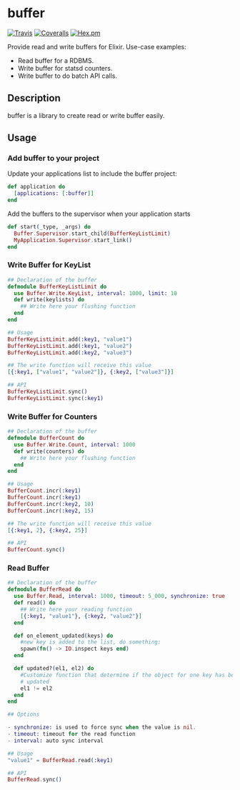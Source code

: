 # buffer
[![Travis](https://img.shields.io/travis/adrienmo/buffer.svg?branch=master&style=flat-square)](https://travis-ci.org/adrienmo/buffer)
[![Coveralls](https://img.shields.io/coveralls/adrienmo/buffer.svg?branch=master&style=flat-square)](https://coveralls.io/github/adrienmo/buffer)
[![Hex.pm](https://img.shields.io/hexpm/v/buffer.svg?style=flat-square)](https://hex.pm/packages/buffer)

Provide read and write buffers for Elixir.
Use-case examples:
- Read buffer for a RDBMS.
- Write buffer for statsd counters.
- Write buffer to do batch API calls.

## Description

buffer is a library to create read or write buffer easily.

## Usage

### Add buffer to your project

Update your applications list to include the buffer project:

```elixir
def application do
  [applications: [:buffer]]
end
```

Add the buffers to the supervisor when your application starts

```elixir
def start(_type, _args) do
  Buffer.Supervisor.start_child(BufferKeyListLimit)
  MyApplication.Supervisor.start_link()
end
```

### Write Buffer for KeyList

```elixir
## Declaration of the buffer
defmodule BufferKeyListLimit do
  use Buffer.Write.KeyList, interval: 1000, limit: 10
  def write(keylists) do
    ## Write here your flushing function
  end
end

## Usage
BufferKeyListLimit.add(:key1, "value1")
BufferKeyListLimit.add(:key1, "value2")
BufferKeyListLimit.add(:key2, "value3")

## The write function will receive this value
[{:key1, ["value1", "value2"]}, {:key2, ["value3"]}]

## API
BufferKeyListLimit.sync()
BufferKeyListLimit.sync(:key1)
```

### Write Buffer for Counters

```elixir
## Declaration of the buffer
defmodule BufferCount do
  use Buffer.Write.Count, interval: 1000
  def write(counters) do
    ## Write here your flushing function
  end
end

## Usage
BufferCount.incr(:key1)
BufferCount.incr(:key1)
BufferCount.incr(:key2, 10)
BufferCount.incr(:key2, 15)

## The write function will receive this value
[{:key1, 2}, {:key2, 25}]

## API
BufferCount.sync()
```

### Read Buffer

```elixir
## Declaration of the buffer
defmodule BufferRead do
  use Buffer.Read, interval: 1000, timeout: 5_000, synchronize: true
  def read() do
    ## Write here your reading function
    [{:key1, "value1"}, {:key2, "value2"}]
  end

  def on_element_updated(keys) do
    #new key is added to the list, do something:
    spawn(fn() -> IO.inspect keys end)
  end

  def updated?(el1, el2) do
    #Customize function that determine if the object for one key has been
    # updated
    el1 != el2
  end
end

## Options

- synchronize: is used to force sync when the value is nil.
- timeout: timeout for the read function
- interval: auto sync interval

## Usage
"value1" = BufferRead.read(:key1)

## API
BufferRead.sync()

```

